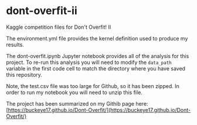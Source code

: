 # dont-overfit-ii
Kaggle competition files for Don't Overfit! II

The environment.yml file provides the kernel definition used to produce my results.

The dont-overfit.ipynb Jupyter notebook provides all of the analysis for this project.  To re-run this analysis you will need to modify the `data_path` variable in the first code cell to match the directory where you have saved this repository.

Note, the test.csv file was too large for Github, so it has been zipped.  In order to run my notebook you will need to unzip this file.

The project has been summarized on my Githib page here: [https://buckeye17.github.io/Dont-Overfit/](https://buckeye17.github.io/Dont-Overfit/)
